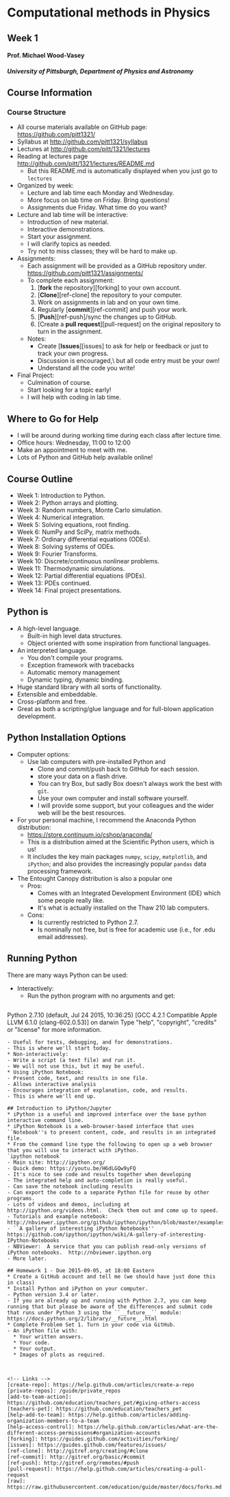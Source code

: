 # Computational methods in Physics
## Week 1
#### Prof. Michael Wood-Vasey
##### University of Pittsburgh, Department of Physics and Astronomy

## Course Information

### Course Structure
* All course materials available on GitHub page: https://github.com/pitt1321/
* Syllabus at http://github.com/pitt1321/syllabus
* Lectures at http://github.com/pitt/1321/lectures
* Reading at lectures page http://github.com/pitt/1321/lectures/README.md
  - But this README.md is automatically displayed when you just go to `lectures`
* Organized by week:
  - Lecture and lab time each Monday and Wednesday.
  - More focus on lab time on Friday.  Bring questions!
  - Assignments due Friday.  What time do you want?
* Lecture and lab time will be interactive:
  - Introduction of new material.
  - Interactive demonstrations.
  - Start your assignment.
  - I will clarify topics as needed.
  - Try not to miss classes; they will be hard to make up.
* Assignments:
  - Each assignment will be provided as a GitHub repository under.
    https://github.com/pitt1321/assignments/
  - To complete each assignment:
    1. [**fork** the repository][forking] to your own account.
    2. [**Clone**][ref-clone] the repository to your computer.
    3. Work on assignments in lab and on your own time.
    4. Regularly [**commit**][ref-commit] and push your work.
    5. [**Push**][ref-push]/sync the changes up to GitHub.
    6. [Create a **pull request**][pull-request] on the original repository to turn in the assignment.
  - Notes:
    * Create [**Issues**][issues] to ask for help or feedback or just to track your own progress.
    * Discussion is encouraged,\\ but all code entry must be your own!
    * Understand all the code you write!
* Final Project:
  - Culmination of course.
  - Start looking for a topic early!
  - I will help with coding in lab time.

## Where to Go for Help
* I will be around during working time during each class after lecture time.
* Office hours: Wednesday, 11:00 to 12:00
* Make an appointment to meet with me.
* Lots of Python and GitHub help available online!

## Course Outline
* Week 1: Introduction to Python.
* Week 2: Python arrays and plotting.
* Week 3: Random numbers, Monte Carlo simulation.
* Week 4: Numerical integration.
* Week 5: Solving equations, root finding.
* Week 6: NumPy and SciPy, matrix methods.
* Week 7: Ordinary differential equations (ODEs).
* Week 8: Solving systems of ODEs.
* Week 9: Fourier Transforms.
* Week 10: Discrete/continuous nonlinear problems.
* Week 11: Thermodynamic simulations.
* Week 12: Partial differential equations (PDEs).
* Week 13: PDEs continued.
* Week 14: Final project presentations.

## Python is 
* A high-level language.
  - Built-in high level data structures.
  - Object oriented with some inspiration from functional languages.
* An interpreted language.
  - You don't compile your programs.
  - Exception framework with tracebacks
  - Automatic memory management
  - Dynamic typing, dynamic binding.
* Huge standard library with all sorts of functionality.
* Extensible and embeddable.
* Cross-platform and free.
* Great as both a scripting/glue language and for full-blown application development.

## Python Installation Options
* Computer options:
  - Use lab computers with pre-installed Python and 
    * Clone and commit/push back to GitHub for each session.
    * store your data on a flash drive.
    * You can try Box, but sadly Box doesn't always work the best with `git`.
    * Use your own computer and install software yourself.
    * I will provide some support, but your colleagues and the wider web will be the best resources.
* For your personal machine, I recommend the Anaconda Python distribution:
  - https://store.continuum.io/cshop/anaconda/
  - This is a distribution aimed at the Scientific Python users, which is us!
  - It includes the key main packages `numpy`, `scipy`, `matplotlib`, and `iPython`; and also provides the increasingly popular `pandas` data processing framework.
* The Entought Canopy distribution is also a popular one
  - Pros: 
    * Comes with an Integrated Development Environment (IDE) which some people really like.  
    * It's what is actually installed on the Thaw 210 lab computers.
  - Cons: 
    * Is currently restricted to Python 2.7.
    * Is nominally not free, but is free for academic use (i.e., for .edu email addresses).


## Running Python
There are many ways Python can be used:
* Interactively:
  - Run the python program with no arguments and get:
  ```
Python 2.7.10 (default, Jul 24 2015, 10:36:25) 
[GCC 4.2.1 Compatible Apple LLVM 6.1.0 (clang-602.0.53)] on darwin
Type "help", "copyright", "credits" or "license" for more information.
>>> 
  ```
  - Useful for tests, debugging, and for demonstrations.
  - This is where we'll start today.
* Non-interactively:
  - Write a script (a text file) and run it.
  - We will not use this, but it may be useful.
* Using iPython Notebook:
  - Present code, text, and results in one file.
  - Allows interactive analysis
  - Encourages integration of explanation, code, and results.
  - This is where we'll end up.

## Introduction to iPython/Jupyter
* iPython is a useful and improved interface over the base python interactive command line.
* iPython Notebook is a web-browser-based interface that uses ``Notebook''s to present content, code, and results in an integrated file.
* From the command line type the following to open up a web browser that you will use to interact with iPython.
`ipython notebook`
  - Main site: http://ipython.org/
  - Quick demo: https://youtu.be/H6dLGQw9yFQ
  - It's nice to see code and results together when developing
  - The integrated help and auto-completion is really useful.
  - Can save the notebook including results
  - Can export the code to a separate Python file for reuse by other programs.
  - Lots of videos and demos, including at http://ipython.org/videos.html.  Check them out and come up to speed.
  - Tutorials and example notebook:  http://nbviewer.ipython.org/github/ipython/ipython/blob/master/examples/Notebook/Index.ipynb
  - ``A gallery of interesting iPython Notebooks'' https://github.com/ipython/ipython/wiki/A-gallery-of-interesting-IPython-Notebooks
  - NBViewer:  A service that you can publish read-only versions of iPython notebooks.  http://nbviewer.ipython.org
  - More later.

## Homework 1 - Due 2015-09-05, at 18:00 Eastern
* Create a GitHub account and tell me (we should have just done this in class)
* Install Python and iPython on your computer.
  - Python version 3.4 or later.
  - If you are already up and running with Python 2.7, you can keep running that but please be aware of the differences and submit code that runs under Python 3 using the ``__future__`` module: https://docs.python.org/2/library/__future__.html
* Complete Problem Set 1. Turn in your code via GitHub.
  - An iPython file with:
    * Your written answers.
    * Your code.
    * Your output.
    * Images of plots as required.



<!-- Links -->
[create-repo]: https://help.github.com/articles/create-a-repo
[private-repos]: /guide/private_repos
[add-to-team-action]: https://github.com/education/teachers_pet/#giving-others-access
[teachers-pet]: https://github.com/education/teachers_pet
[help-add-to-team]: https://help.github.com/articles/adding-organization-members-to-a-team
[help-access-control]: https://help.github.com/articles/what-are-the-different-access-permissions#organization-accounts
[forking]: https://guides.github.com/activities/forking/
[issues]: https://guides.github.com/features/issues/
[ref-clone]: http://gitref.org/creating/#clone
[ref-commit]: http://gitref.org/basic/#commit
[ref-push]: http://gitref.org/remotes/#push
[pull-request]: https://help.github.com/articles/creating-a-pull-request
[raw]: https://raw.githubusercontent.com/education/guide/master/docs/forks.md
